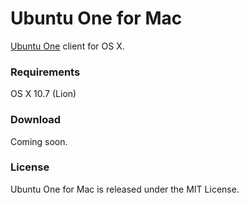 # Ubuntu One for Mac

[Ubuntu One](http://one.ubuntu.com/) client for OS X.

### Requirements

OS X 10.7 (Lion)

### Download

Coming soon.

### License

Ubuntu One for Mac is released under the MIT License.

